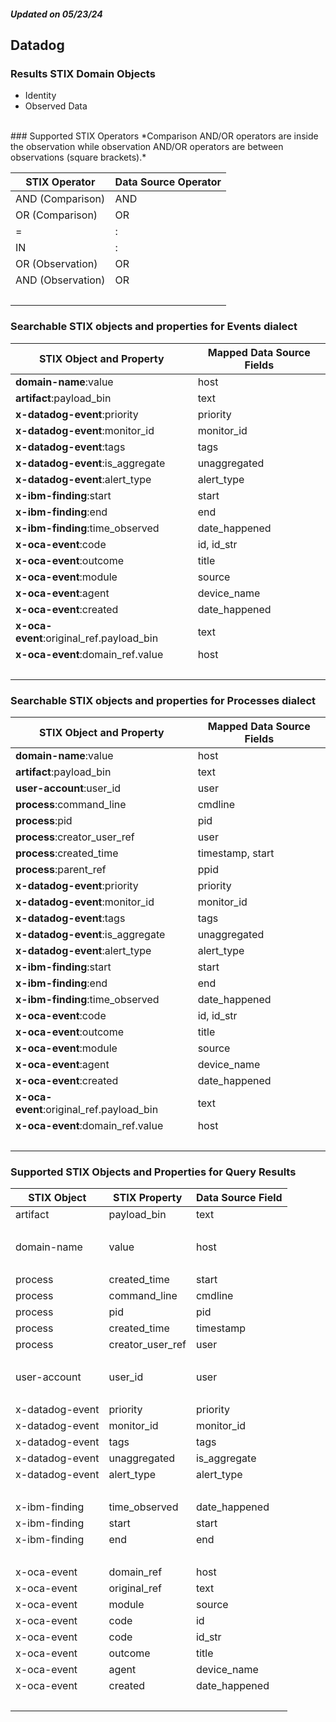 ##### Updated on 05/23/24
## Datadog
### Results STIX Domain Objects
* Identity
* Observed Data
<br>
### Supported STIX Operators
*Comparison AND/OR operators are inside the observation while observation AND/OR operators are between observations (square brackets).*

| STIX Operator | Data Source Operator |
|--|--|
| AND (Comparison) | AND |
| OR (Comparison) | OR |
| = | : |
| IN | : |
| OR (Observation) | OR |
| AND (Observation) | OR |
| <br> | |
### Searchable STIX objects and properties for Events dialect
| STIX Object and Property | Mapped Data Source Fields |
|--|--|
| **domain-name**:value | host |
| **artifact**:payload_bin | text |
| **x-datadog-event**:priority | priority |
| **x-datadog-event**:monitor_id | monitor_id |
| **x-datadog-event**:tags | tags |
| **x-datadog-event**:is_aggregate | unaggregated |
| **x-datadog-event**:alert_type | alert_type |
| **x-ibm-finding**:start | start |
| **x-ibm-finding**:end | end |
| **x-ibm-finding**:time_observed | date_happened |
| **x-oca-event**:code | id, id_str |
| **x-oca-event**:outcome | title |
| **x-oca-event**:module | source |
| **x-oca-event**:agent | device_name |
| **x-oca-event**:created | date_happened |
| **x-oca-event**:original_ref.payload_bin | text |
| **x-oca-event**:domain_ref.value | host |
| <br> | |
### Searchable STIX objects and properties for Processes dialect
| STIX Object and Property | Mapped Data Source Fields |
|--|--|
| **domain-name**:value | host |
| **artifact**:payload_bin | text |
| **user-account**:user_id | user |
| **process**:command_line | cmdline |
| **process**:pid | pid |
| **process**:creator_user_ref | user |
| **process**:created_time | timestamp, start |
| **process**:parent_ref | ppid |
| **x-datadog-event**:priority | priority |
| **x-datadog-event**:monitor_id | monitor_id |
| **x-datadog-event**:tags | tags |
| **x-datadog-event**:is_aggregate | unaggregated |
| **x-datadog-event**:alert_type | alert_type |
| **x-ibm-finding**:start | start |
| **x-ibm-finding**:end | end |
| **x-ibm-finding**:time_observed | date_happened |
| **x-oca-event**:code | id, id_str |
| **x-oca-event**:outcome | title |
| **x-oca-event**:module | source |
| **x-oca-event**:agent | device_name |
| **x-oca-event**:created | date_happened |
| **x-oca-event**:original_ref.payload_bin | text |
| **x-oca-event**:domain_ref.value | host |
| <br> | |
### Supported STIX Objects and Properties for Query Results
| STIX Object | STIX Property | Data Source Field |
|--|--|--|
| artifact | payload_bin | text |
| <br> | | |
| domain-name | value | host |
| <br> | | |
| process | created_time | start |
| process | command_line | cmdline |
| process | pid | pid |
| process | created_time | timestamp |
| process | creator_user_ref | user |
| <br> | | |
| user-account | user_id | user |
| <br> | | |
| x-datadog-event | priority | priority |
| x-datadog-event | monitor_id | monitor_id |
| x-datadog-event | tags | tags |
| x-datadog-event | unaggregated | is_aggregate |
| x-datadog-event | alert_type | alert_type |
| <br> | | |
| x-ibm-finding | time_observed | date_happened |
| x-ibm-finding | start | start |
| x-ibm-finding | end | end |
| <br> | | |
| x-oca-event | domain_ref | host |
| x-oca-event | original_ref | text |
| x-oca-event | module | source |
| x-oca-event | code | id |
| x-oca-event | code | id_str |
| x-oca-event | outcome | title |
| x-oca-event | agent | device_name |
| x-oca-event | created | date_happened |
| <br> | | |
